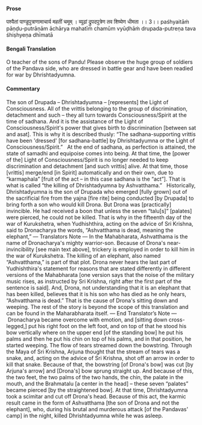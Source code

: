 #### Prose 

पश्यैतां पाण्डुपुत्राणामाचार्य महतीं चमूम् ।
व्यूढां द्रुपदपुत्रेण तव शिष्येण धीमता ।। 3।।
paśhyaitāṁ pāṇḍu-putrāṇām āchārya mahatīṁ chamūm
vyūḍhāṁ drupada-putreṇa tava śhiṣhyeṇa dhīmatā

 #### Bengali Translation 

O teacher of the sons of Pandu! Please observe the huge group of soldiers of the Pandava side, who are dressed in battle gear and have been readied for war by Dhrishtadyumna.

 #### Commentary 

The son of Drupada – Dhrishtadyumna – [represents] the Light of Consciousness. All of the vrittis belonging to the group of discrimination, detachment and such – they all turn towards Consciousness/Spirit at the time of sadhana. And it is the assistance of the Light of Consciousness/Spirit's power that gives birth to discrimination [between sat and asat]. This is why it is described thusly: “The sadhana-supporting vrittis have been 'dressed' [for sadhana-battle] by Dhrishtadyumna or the Light of Consciousness/Spirit.”
 
At the end of sadhana, as perfection is attained, the state of samadhi and equipoise comes into being. At that time, the [power of the] Light of Consciousness/Spirit is no longer needed to keep discrimination and detachment [and such vrittis] alive. At that time, those [vrittis] merge/end [in Spirit] automatically and on their own, due to “karmaphala” [fruit of the act – in this case sadhana is the “act”]. That is what is called “the killing of Dhrishtadyumna by Ashvatthama.”
 
Historically, Dhrishtadyumna is the son of Drupada who emerged [fully grown] out of the sacrificial fire from the yajna [fire rite] being conducted [by Drupada] to bring forth a son who would kill Drona. But Drona was [practically] invincible. He had received a boon that unless the seven “talu[s]” [palates] were pierced, he could not be killed. That is why in the fifteenth day of the war of Kurukshetra, when Yudhishthira, acting on the advice of Sri Krishna, said to Dronacharya the words, “Ashvatthama is dead, meaning the elephant,” — Translators Note — In the Mahabharata, Ashvatthama is the name of Dronacharya's mighty warrior-son. Because of Drona's near-invincibility [see main text above], trickery is employed in order to kill him in the war of Kurukshetra. The killing of an elephant, also named “Ashvatthama,” is part of that plot. Drona never hears the last part of Yudhishthira's statement for reasons that are stated differently in different versions of the Mahabharata [one version says that the noise of the military music rises, as instructed by Sri Krishna, right after the first part of the sentence is said]. And, Drona, not understanding that it is an elephant that has been killed, believes that it is his son who has died as he only hears, “Ashvatthama is dead.” That is the cause of Drona's sitting down and weeping. The rest of the story is beyond the scope of this translation and can be found in the Maharabharata itself. — End Translator’s Note —  Dronacharya became overcome with emotion, and [sitting down cross-legged,] put his right foot on the left foot, and on top of that he stood his bow vertically where on the upper end [of the standing bow] he put his palms and then he put his chin on top of his palms, and in that position, he started weeping. The flow of tears streamed down the bowstring. Through the Maya of Sri Krishna, Arjuna thought that the stream of tears was a snake, and, acting on the advice of Sri Krishna, shot off an arrow in order to kill that snake. Because of that, the bowstring [of Drona's bow] was cut [by Arjuna's arrow] and [Drona's] bow sprung straight up. And because of this, the two feet, the two palms of the two hands, the chin, the palate in the mouth, and the Brahmatalu [a center in the head] – these seven “palates” became pierced [by the straightened bow]. At that time, Dhrishtadyumna took a scimitar and cut off Drona's head. Because of this act, the karmic result came in the form of Ashvatthama [the son of Drona and not the elephant], who, during his brutal and murderous attack [of the Pandavas' camp] in the night, killed Dhrishtadyumna while he was asleep.
